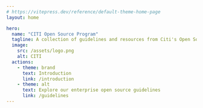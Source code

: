 ```yaml
---
# https://vitepress.dev/reference/default-theme-home-page
layout: home

hero:
  name: "CITI Open Source Program"
  tagline: A collection of guidelines and resources from Citi's Open Source Program Office.
  image:
    src: /assets/logo.png
    alt: CITI
  actions:
    - theme: brand
      text: Introduction
      link: /introduction
    - theme: alt
      text: Explore our enterprise open source guidelines
      link: /guidelines
---
```

